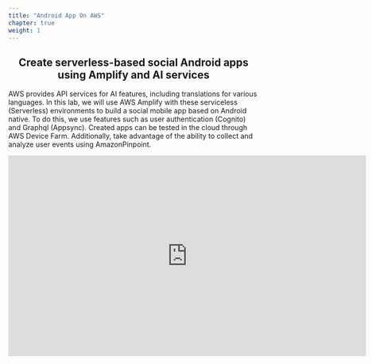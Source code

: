 ```yaml
---
title: "Android App On AWS"
chapter: true
weight: 1
---
```


<div style="text-align: center"><h2>Create serverless-based social Android apps using Amplify and AI services</h2></div>


AWS provides API services for AI features, including translations for various languages. In this lab, we will use AWS Amplify with these serviceless (Serverless) environments to build a social mobile app based on Android native. To do this, we use features such as user authentication (Cognito) and Graphql (Appsync). Created apps can be tested in the cloud through AWS Device Farm. Additionally, take advantage of the ability to collect and analyze user events using AmazonPinpoint.

<iframe width="720" height="405" src="https://us-east-2.sumerian.aws/86c2d83692a34fedb504d0027635ea5d.scene/" frameborder="0" allow="" fullscreen=""></iframe>


